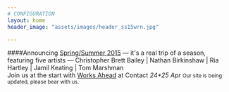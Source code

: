 ```yaml
---
# CONFIGURATION
layout: home
header_image: "assets/images/header_ss15wrn.jpg"

---
```

####Announcing [Spring/Summer 2015](/current/2015-springsummer) — it's a real trip of a season, featuring five artists — Christopher Brett Bailey | Nathan Birkinshaw | Ria Hartley | Jamil Keating | Tom Marshman<br>Join us at the start with [Works Ahead](/current/2015-worksahead) at Contact *24+25 Apr* <small>Our site is being updated, please bear with us.</small>
